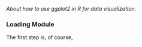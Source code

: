 *About how to use ggplot2 in R for data visualization.*

### Loading Module  

The first step is, of course, 

